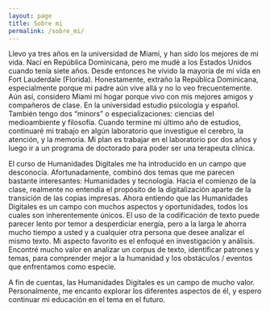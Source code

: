 ```yaml
---
layout: page
title: Sobre mi
permalink: /sobre_mi/
---
```


Llevo ya tres años en la universidad de Miami, y han sido los mejores de mi vida. Nací en República Dominicana, pero me mudé a los Estados Unidos cuando tenía siete años. Desde entonces he vivido la mayoría de mi vida en Fort Lauderdale (Florida). Honestamente, extraño la República Dominicana, especialmente porque mi padre aún vive allá y no lo veo frecuentemente. Aún así, considero Miami mi hogar porque vivo con mis mejores amigos y compañeros de clase. En la universidad estudio  psicología y español. También tengo dos “minors” o especializaciones: ciencias del medioambiente y filosofía. Cuando termine mi último año de estudios, continuaré mi trabajo en algún laboratorio que investigue el cerebro, la atención, y la memoria. Mi plan es trabajar en el laboratorio por dos años y luego ir a un programa de doctorado para poder ser una terapeuta clínica. 

El curso de Humanidades Digitales me ha introducido en un campo que desconocía. Afortunadamente, combinó dos temas que me parecen bastante interesantes: Humanidades y tecnología. Hacia el comienzo de la clase, realmente no entendía el propósito de la digitalización aparte de la transición de las copias impresas. Ahora entiendo que las Humanidades Digitales es un campo con muchos aspectos y oportunidades, todos los cuales son inherentemente únicos. El uso de la codificación de texto puede parecer lento por temor a desperdiciar energía, pero a la larga le ahorra mucho tiempo a usted y a cualquier otra persona que desee analizar el mismo texto. Mi aspecto favorito es el enfoqué en investigación y análisis. Encontré mucho valor en analizar un corpus de texto, identificar patrones y temas, para comprender mejor a la humanidad y los obstáculos / eventos que enfrentamos como especie.

A fin de cuentas, las Humanidades Digitales es un campo de mucho valor. Personalmente, me encanto explorar los diferentes aspectos de él, y espero continuar mi educación en el tema en el futuro. 

